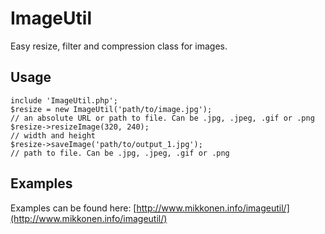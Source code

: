 ImageUtil
=========

Easy resize, filter and compression class for images.

Usage
-----

	include 'ImageUtil.php';
	$resize = new ImageUtil('path/to/image.jpg');
	// an absolute URL or path to file. Can be .jpg, .jpeg, .gif or .png
	$resize->resizeImage(320, 240);
	// width and height
	$resize->saveImage('path/to/output_1.jpg');
	// path to file. Can be .jpg, .jpeg, .gif or .png

Examples
--------

Examples can be found here: [http://www.mikkonen.info/imageutil/](http://www.mikkonen.info/imageutil/)

